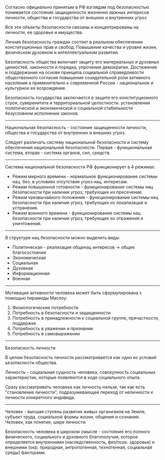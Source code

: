 Согласно официально принятым в РФ взглядам под безопасностью понимается состояние защищенности жизненно важных интересов личности, общества и государства от внешних и внутренних угроз

Все эти объекты безопасности связаны и концентрированы на личности, ее здоровье и имущества.

Личная безопасность граждан состоит в реальном обеспечении конституционных прав и свобод. Повышении качества и уровня жизни, физическом духовном и интеллектуальном развитии.

Безопасность общества включает защиту его материальных и духовных ценностей, законности и порядка, упрочение демократии. Достижение и поддержание на основе принципа социальной справедливости общественного согласия повышение созидательной роли активного населения а применительно к современной России - национальное и культурное ее возрождение.

Безопасность государства заключается в защите его конституционного строя, суверенитета и территориальной целостности. установлении политической и экономической и социальной стабильности безусловном исполнении законов.

---
Национальная безопасность - состояние защищенности личности, общества и государства от внутренних и внешних угроз.

Следует различать систему национальной безопасности и систему обеспечения национальной безопасности.
Первая - функциональная система, вторая - система органов, сил, средств.

---
Система национальной безопасности РФ функционирует в 4 режимах:
- Режим мирного времени - нормальное функционирование системы нац. без. в условиях отсутствия угроз нац. интересам.
- Режим повышенной готовности - функционирование системы нац безопасности при наличии угроз, требующих их пресечения.
- Режим чрезвычайного положения - функционирование системы нац безопасности при наличии угроз, требующих их локализации и устранения.
- Режим военного времени - функционирование системы нац безопасности при наличии угроз, требующих их отражения и уничтожения.

---
В структуре нац безопасности можно выделить виды:
- Политическая - реализация общенац интересов -> общее благосостояние
- Экономическая
- Социальная
- Духовная
- Информационная
- Военная

---
Мотивация активности человека может быть сформулирована с помощью пирамиды Маслоу:
1. Физиологические потребности
2. Потребность в безопасности и защищенности
3. Потребность в принадлежности к социальной группе, причастности, поддержке
4. Потребность в уважении и признании
5. Потребность в самовыражении

---
Безопасность личности

В целом безопасность личности рассматривается как одно из условий ьезопасности общества.

Личность - социальная сущность человека, совокупность социальных характеристик, которые появляются в ходе социального опыта.

Сразу рассматривать человека как личность нельзя, так как есть "становление личности", подразумевающее переход от неличности к личности конкретного индивида.

---
Человек - высшая ступень развития живых организмов на Земле, субъект труда, социальной формы жизни, общения и сознания. Человек, как понятие, шире личности.

Безопасность человека в широком смысле - состояние его полного физического, социального и духовного благополучия, которое определяется внутренними (наследственность, физ/псих. здоровье) и внешними (окр. природная, антропогенная, техногенная, социальная среды) факторами.


